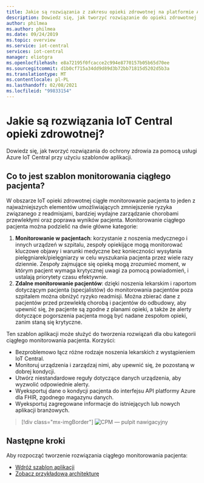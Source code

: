 ```yaml
---
title: Jakie są rozwiązania z zakresu opieki zdrowotnej na platformie Azure IoT Central | Microsoft Docs
description: Dowiedz się, jak tworzyć rozwiązanie do opieki zdrowotnej przy użyciu szablonów aplikacji IoT Central platformy Azure.
author: philmea
ms.author: philmea
ms.date: 09/24/2019
ms.topic: overview
ms.service: iot-central
services: iot-central
manager: eliotgra
ms.openlocfilehash: e8a72195f0fcacce2c994e8770157b05b65d70ee
ms.sourcegitcommit: d1b0cf715a34dd9d89d3b72bb71815d5202d5b3a
ms.translationtype: MT
ms.contentlocale: pl-PL
ms.lasthandoff: 02/08/2021
ms.locfileid: "99833154"
---
```

# <a name="what-are-the-iot-central-healthcare-solutions"></a>Jakie są rozwiązania IoT Central opieki zdrowotnej?

Dowiedz się, jak tworzyć rozwiązania do ochrony zdrowia za pomocą usługi Azure IoT Central przy użyciu szablonów aplikacji.

## <a name="what-is-continuous-patient-monitoring-template"></a>Co to jest szablon monitorowania ciągłego pacjenta?

W obszarze IoT opieki zdrowotnej ciągłe monitorowanie pacjenta to jeden z najważniejszych elementów umożliwiających zmniejszenie ryzyka związanego z readmisjami, bardziej wydajne zarządzanie chorobami przewlekłymi oraz poprawa wyników pacjenta. Monitorowanie ciągłego pacjenta można podzielić na dwie główne kategorie:

1. **Monitorowanie w pacjentach**: korzystanie z noszenia medycznego i innych urządzeń w szpitalu, zespoły opiekijące mogą monitorować kluczowe objawy i warunki medyczne bez konieczności wysyłania pielęgniarek/pielęgniarzy w celu wyszukania pacjenta przez wiele razy dziennie. Zespoły zajmujące się opieką mogą zrozumieć moment, w którym pacjent wymaga krytycznej uwagi za pomocą powiadomień, i ustalają priorytety czasu efektywnie.
1. **Zdalne monitorowanie pacjentów**: dzięki noszenia lekarskim i raportom dotyczącym pacjenta (specjalistów) do monitorowania pacjentów poza szpitalem można obniżyć ryzyko readmisji. Można zbierać dane z pacjentów przed przewlekłą chorobą i pacjentów do odbudowy, aby upewnić się, że pacjente są zgodne z planami opieki, a także że alerty dotyczące pogorszenia pacjenta mogą być nadane zespołom opieki, zanim staną się krytyczne.

Ten szablon aplikacji może służyć do tworzenia rozwiązań dla obu kategorii ciągłego monitorowania pacjenta. Korzyści:

* Bezproblemowo łącz różne rodzaje noszenia lekarskich z wystąpieniem IoT Central.
* Monitoruj urządzenia i zarządzaj nimi, aby upewnić się, że pozostaną w dobrej kondycji.
* Utwórz niestandardowe reguły dotyczące danych urządzenia, aby wyzwolić odpowiednie alerty.
* Wyeksportuj dane o kondycji pacjenta do interfejsu API platformy Azure dla FHIR, zgodnego magazynu danych.
* Wyeksportuj zagregowane informacje do istniejących lub nowych aplikacji branżowych.

>[!div class="mx-imgBorder"] 
>![CPM — pulpit nawigacyjny](media/in-patient-dashboard.png)

## <a name="next-steps"></a>Następne kroki

Aby rozpocząć tworzenie rozwiązania ciągłego monitorowania pacjenta:

* [Wdróż szablon aplikacji](tutorial-continuous-patient-monitoring.md)
* [Zobacz przykładową architekturę](concept-continuous-patient-monitoring-architecture.md)